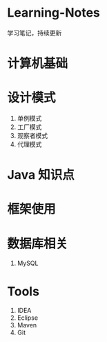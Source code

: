 # Learning-Notes
学习笔记，持续更新

# 计算机基础 #



# 设计模式 #

1. 单例模式
2. 工厂模式
3. 观察者模式
4. 代理模式


# Java 知识点 #



# 框架使用 #


# 数据库相关 #

1. MySQL

# Tools #

1. IDEA
2. Eclipse
3. Maven
4. Git

